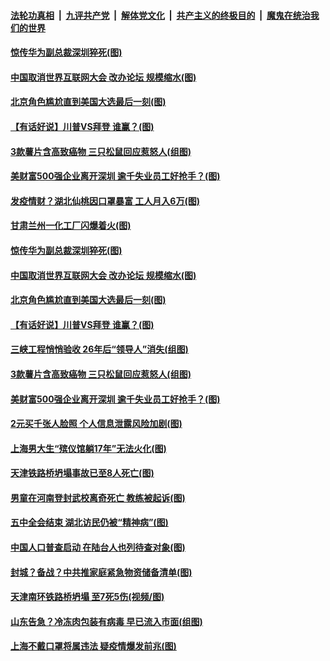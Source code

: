 ####  [法轮功真相](../../../../basic/blob/master/README.md?t=11032131) &nbsp;|&nbsp; [九评共产党](../../../../9ping.md/blob/master/README.md?t=11032131) &nbsp;|&nbsp; [解体党文化](../../../../jtdwh.md/blob/master/README.md?t=11032131)  &nbsp;|&nbsp; [共产主义的终极目的](../../../../gczydzjmd.md/blob/master/README.md?t=11032131) &nbsp;|&nbsp; [魔鬼在统治我们的世界](../../../../mgztzwmdsj.md/blob/master/README.md?t=11032131) 

#### [惊传华为副总裁深圳猝死(图)](../pages/p1/951280.md?t=11032131) 

#### [中国取消世界互联网大会 改办论坛 规模缩水(图)](../pages/p1/951287.md?t=11032131) 

#### [北京角色尴尬直到美国大选最后一刻(图)](../pages/p1/951277.md?t=11032131) 

#### [【有话好说】川普VS拜登 谁赢？(图)](../pages/p1/951241.md?t=11032131) 

#### [3款薯片含高致癌物 三只松鼠回应惹怒人(组图)](../pages/p1/951258.md?t=11032131) 

#### [美财富500强企业离开深圳 逾千失业员工好抢手？(图)](../pages/p1/951247.md?t=11032131) 


#### [发疫情财？湖北仙桃因口罩暴富 工人月入6万(图)](../pages/p1/951303.md?t=11032131) 

#### [甘肃兰州一化工厂闪爆着火(图)](../pages/p1/951294.md?t=11032131) 

#### [惊传华为副总裁深圳猝死(图)](../pages/p1/951280.md?t=11032131) 

#### [中国取消世界互联网大会 改办论坛 规模缩水(图)](../pages/p1/951287.md?t=11032131) 

#### [北京角色尴尬直到美国大选最后一刻(图)](../pages/p1/951277.md?t=11032131) 

#### [【有话好说】川普VS拜登 谁赢？(图)](../pages/p1/951241.md?t=11032131) 

#### [三峡工程悄悄验收 26年后“领导人”消失(组图)](../pages/p1/951223.md?t=11032131) 

#### [3款薯片含高致癌物 三只松鼠回应惹怒人(组图)](../pages/p1/951258.md?t=11032131) 

#### [美财富500强企业离开深圳 逾千失业员工好抢手？(图)](../pages/p1/951247.md?t=11032131) 

#### [2元买千张人脸照 个人信息泄露风险加剧(图)](../pages/p1/951211.md?t=11032131) 

#### [上海男大生“殡仪馆躺17年”无法火化(图)](../pages/p1/951229.md?t=11032131) 

#### [天津铁路桥坍塌事故已至8人死亡(图)](../pages/p1/951196.md?t=11032131) 

#### [男童在河南登封武校离奇死亡 教练被起诉(图)](../pages/p1/951192.md?t=11032131) 

#### [五中全会结束 湖北访民仍被“精神病”(图)](../pages/p1/951183.md?t=11032131) 

#### [中国人口普查启动 在陆台人也列待查对象(图)](../pages/p1/951151.md?t=11032131) 

#### [封城？备战？中共推家庭紧急物资储备清单(图)](../pages/p1/951147.md?t=11032131) 

#### [天津南环铁路桥坍塌 至7死5伤(视频/图)](../pages/p1/951125.md?t=11032131) 

#### [山东告急？冷冻肉包装有病毒 早已流入市面(组图)](../pages/p1/951138.md?t=11032131) 

#### [上海不戴口罩将属违法 疑疫情爆发前兆(图)](../pages/p1/951111.md?t=11032131) 

